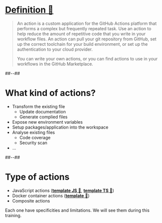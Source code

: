 <!-- .slide: -->

# [**Definition** 🔗](https://docs.github.com/en/actions/learn-github-actions/understanding-github-actions#actions)

>An action is a custom application for the GitHub Actions platform that performs a complex but frequently repeated task. Use an action to help reduce the amount of repetitive code that you write in your workflow files. An action can pull your git repository from GitHub, set up the correct toolchain for your build environment, or set up the authentication to your cloud provider.
>
>You can write your own actions, or you can find actions to use in your workflows in the GitHub Marketplace.

##--##

# What kind of actions?

- Transform the existing file
  - Update documentation
  - Generate complied files
- Expose new environment variables
- Setup packages/application into the workspace
- Analyse existing files
  - Code coverage
  - Security scan
- ...

##--##

# Type of actions

- JavaScript actions ([**template JS** 🔗](https://github.com/actions/javascript-action), [**template TS** 🔗](https://github.com/actions/typescript-action))
- Docker container actions ([**template** 🔗](https://github.com/actions/container-action))
- Composite actions

Each one have specificities and limitations. We will see them during this training.
